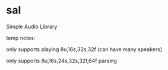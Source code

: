 # sal
Simple Audio Library

temp notes:

only supports playing 8u,16s,32s,32f (can have many speakers)

only supports 8u,16s,24s,32s,32f,64f parsing


